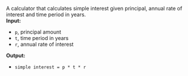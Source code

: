 A calculator that calculates simple interest given principal, annual rate of interest and time period in years.  
**Input:**  
   - `p`, principal amount  
   - `t`, time period in years  
   - `r`, annual rate of interest  

**Output:**  
   - `simple interest = p * t * r`
